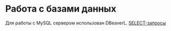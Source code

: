 # Работа с базами данных

Для работы с MySQL сервером использован DBeaverL. [SELECT-запросы](https://docs.google.com/spreadsheets/d/1NfYIrF_oqx0Me4Nf1a_qi4gmUT3I5BRMMGNEqBWAcUQ/edit?usp=sharing)
